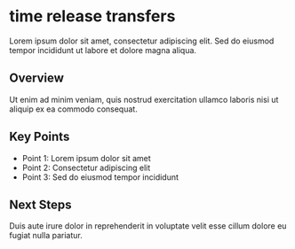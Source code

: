 # time release transfers

Lorem ipsum dolor sit amet, consectetur adipiscing elit. Sed do eiusmod tempor incididunt ut labore et dolore magna aliqua.

## Overview

Ut enim ad minim veniam, quis nostrud exercitation ullamco laboris nisi ut aliquip ex ea commodo consequat.

## Key Points

- Point 1: Lorem ipsum dolor sit amet
- Point 2: Consectetur adipiscing elit
- Point 3: Sed do eiusmod tempor incididunt

## Next Steps

Duis aute irure dolor in reprehenderit in voluptate velit esse cillum dolore eu fugiat nulla pariatur.
